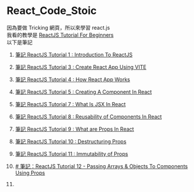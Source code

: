 # React_Code_Stoic

因為要做 Tricking 網頁，所以來學習 react.js <br>
我看的教學是 [ReactJS Tutorial For Beginners](https://youtube.com/playlist?list=PLSsAz5wf2lkK_ekd0J__44KG6QoXetZza&si=njMAkwU53KVn_M0f) <br>
以下是筆記

1. [筆記 ReactJS Tutorial 1 : Introduction To ReactJS](https://hackmd.io/@swenbao/H1ISxZOIyl)

2. [筆記 ReactJS Tutorial 3 : Create React App Using VITE](https://hackmd.io/@swenbao/Sk73jm-Pyg)

3. [筆記 ReactJS Tutorial 4 : How React App Works](https://hackmd.io/@swenbao/SkCjEoItyx)

4. [筆記 ReactJS Tutorial 5 : Creating A Component In React](https://hackmd.io/@swenbao/S1677NKYyx)

5. [筆記 ReactJS Tutorial 7 : What Is JSX In React](https://hackmd.io/@swenbao/rJi9AAFYyl)

6. [筆記 ReactJS Tutorial 8 : Reusability of Components In React](https://hackmd.io/@swenbao/HJl65k9Ykx)

7. [筆記 ReactJS Tutorial 9 : What are Props In React](https://hackmd.io/@swenbao/rJVo_-9FJx)

8. [筆記 ReactJS Tutorial 10 : Destructuring Props](https://hackmd.io/@swenbao/Sk0jG_qK1x)

9. [筆記 ReactJS Tutorial 11 : Immutability of Props](https://hackmd.io/@swenbao/HJB-Haitke)

10. [# 筆記：ReactJS Tutorial 12 - Passing Arrays & Objects To Components Using Props](https://hackmd.io/@swenbao/BypsozQc1g)

11. []()